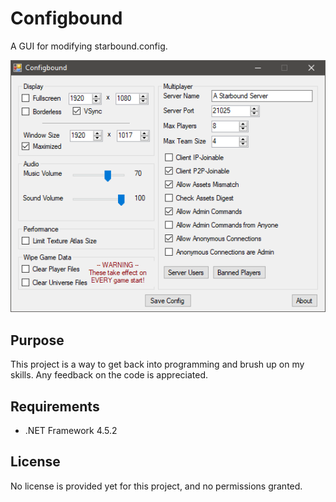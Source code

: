 # Configbound
A GUI for modifying starbound.config.

![](https://github.com/wxMichael/Configbound/blob/master/media/Configbound.png)

## Purpose
This project is a way to get back into programming and brush up on my skills.
Any feedback on the code is appreciated.

## Requirements
* .NET Framework 4.5.2

## License
No license is provided yet for this project, and no permissions granted.
